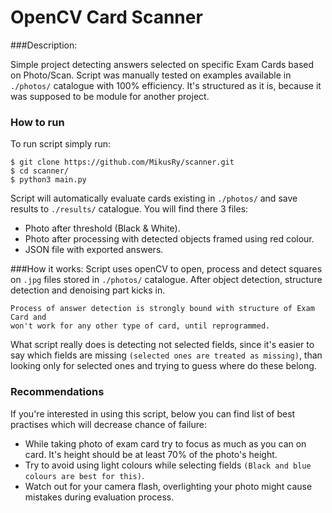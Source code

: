 # OpenCV Card Scanner

###Description:

Simple project detecting answers selected on specific Exam Cards based on Photo/Scan.
Script was manually tested on examples available in `./photos/` catalogue with 100% efficiency.
It's structured as it is, because it was supposed to be module for another project.

### How to run

To run script simply run:

```
$ git clone https://github.com/MikusRy/scanner.git
$ cd scanner/
$ python3 main.py
```
Script will automatically evaluate cards existing in `./photos/` and save results to `./results/` catalogue.
You will find there 3 files:
* Photo after threshold (Black & White).
* Photo after processing with detected objects framed using red colour.
* JSON file with exported answers.

###How it works:
Script uses openCV to open, process and detect squares on `.jpg` files stored in `./photos/` catalogue.
After object detection, structure detection and denoising part kicks in. 

```
Process of answer detection is strongly bound with structure of Exam Card and 
won't work for any other type of card, until reprogrammed.
```

What script really does is detecting not selected fields, 
since it's easier to say which fields are missing `(selected ones are treated as missing)`, 
than looking only for selected ones and trying to guess where do these belong.


### Recommendations

If you're interested in using this script, below you can find list of best practises which will 
decrease chance of failure:

* While taking photo of exam card try to focus as much as you can on card. 
It's height should be at least 70% of the photo's height.
* Try to avoid using light colours while selecting fields `(Black and blue colours are best for this)`.
* Watch out for your camera flash, overlighting your photo might cause mistakes during evaluation process.
